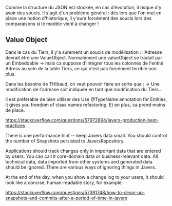 

Comme la structure du JSON est stockée, en cas d'évolution, il risque d'y avoir des soucis.
Il s'agit d'un probléme général : dès lors que l'on met en place une notion d'historique, il y'aura forcément des soucis
lors des comparaisons si le modèle vient à changer !


## Value Object
Dans le cas du Tiers, il y'a surement un soucis de modélisation : l'Adresse devrait être une ValueObject.
Normalement une valueObject se traduit par un Embeddable -> mais ca suppose d'intégrer tous les colonnes
de l'entité Adress au sein de la table Tiers, ce qui n'est pas forcément terrible non plus.

Dans les besoins de THibaud, on veut pouvoir faire en sorte que : 
-> Une modification de l'adresse soit indiquée en tant que modification du Tiers...



Il est préférable de bien utiliser des Use @TypeName annotation for Entities, 
it gives you freedom of class names refactoring. Et en plus, ca prend moins de place.


https://stackoverflow.com/questions/57972894/javers-production-best-practices

There is one performance hint -- keep Javers data small. You should control the number of Snapshots persisted to 
JaversRepository.

Applications should track changes only in important data that are entered by users. 
You can call it core-domain data or business-relevant data. 
All technical data, data imported from other systems and generated data should be ignored. 
There are various ways of ignoring things in Javers.

At the end of the day, when you show a change log to your users, it should look like a concise, human-readable story, for example:

https://stackoverflow.com/questions/57391748/how-to-clean-up-snapshots-and-commits-after-a-period-of-time-in-javers
